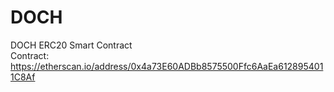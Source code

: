 # DOCH
DOCH ERC20 Smart Contract </br>
Contract: https://etherscan.io/address/0x4a73E60ADBb8575500Ffc6AaEa6128954011C8Af
